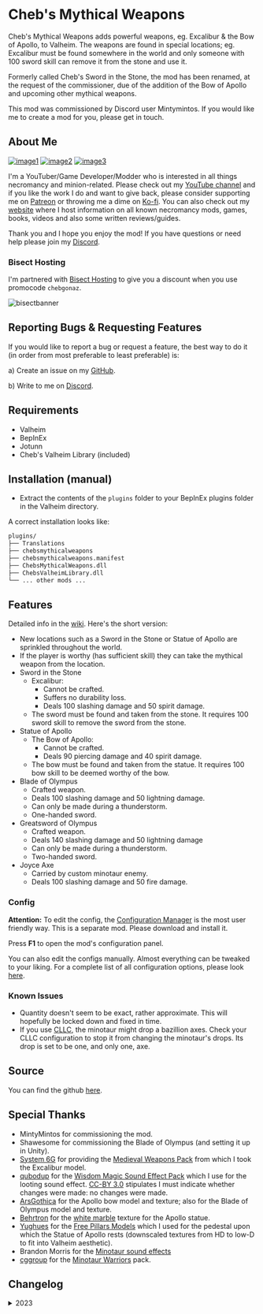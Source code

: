 # Cheb's Mythical Weapons

Cheb's Mythical Weapons adds powerful weapons, eg. Excalibur & the Bow of Apollo, to Valheim. The weapons are found in special locations; eg. Excalibur must be found somewhere in the world and only someone with 100 sword skill can remove it from the stone and use it.

Formerly called Cheb's Sword in the Stone, the mod has been renamed, at the request of the commissioner, due of the addition of the Bow of Apollo and upcoming other mythical weapons.

This mod was commissioned by Discord user Mintymintos. If you would like me to create a mod for you, please get in touch.

## About Me

[![image1](https://imgur.com/Fahi6sP.png)](https://chebgonaz.pythonanywhere.com)
[![image2](https://imgur.com/X18OyQs.png)](https://ko-fi.com/chebgonaz)
[![image3](https://imgur.com/4e64jQ8.png)](https://www.patreon.com/chebgonaz?fan_landing=true)

I'm a YouTuber/Game Developer/Modder who is interested in all things necromancy and minion-related. Please check out my [YouTube channel](https://www.youtube.com/channel/UCPlZ1XnekiJxKymXbXyvkCg) and if you like the work I do and want to give back, please consider supporting me on [Patreon](https://www.patreon.com/chebgonaz?fan_landing=true) or throwing me a dime on [Ko-fi](https://ko-fi.com/chebgonaz). You can also check out my [website](https://chebgonaz.pythonanywhere.com) where I host information on all known necromancy mods, games, books, videos and also some written reviews/guides.

Thank you and I hope you enjoy the mod! If you have questions or need help please join my [Discord](https://discord.com/invite/EB96ASQ).

### Bisect Hosting

I'm partnered with [Bisect Hosting](https://bisecthosting.com/chebgonaz) to give you a discount when you use promocode `chebgonaz`.

![bisectbanner](https://www.bisecthosting.com/partners/custom-banners/b2629ae1-293a-4094-9d2d-002d14529a82.webp)

## Reporting Bugs & Requesting Features

If you would like to report a bug or request a feature, the best way to do it (in order from most preferable to least preferable) is:

a) Create an issue on my [GitHub](hhttps://github.com/jpw1991/chebs-mythical-weapons).

b) Write to me on [Discord](https://discord.com/invite/EB96ASQ).

## Requirements

- Valheim
- BepInEx
- Jotunn
- Cheb's Valheim Library (included)

## Installation (manual)

- Extract the contents of the `plugins` folder to your BepInEx plugins folder in the Valheim directory.

A correct installation looks like:

```sh
plugins/
├── Translations
├── chebsmythicalweapons
├── chebsmythicalweapons.manifest
├── ChebsMythicalWeapons.dll
├── ChebsValheimLibrary.dll
└── ... other mods ...
```

## Features

Detailed info in the [wiki](https://github.com/jpw1991/chebs-mythical-weapons/wiki). Here's the short version:

- New locations such as a Sword in the Stone or Statue of Apollo are sprinkled throughout the world.
- If the player is worthy (has sufficient skill) they can take the mythical weapon from the location.
- Sword in the Stone
	- Excalibur:
		- Cannot be crafted.
		- Suffers no durability loss.
		- Deals 100 slashing damage and 50 spirit damage.
	- The sword must be found and taken from the stone. It requires 100 sword skill to remove the sword from the stone.
- Statue of Apollo
	- The Bow of Apollo:
		- Cannot be crafted.
		- Deals 90 piercing damage and 40 spirit damage.
	- The bow must be found and taken from the statue. It requires 100 bow skill to be deemed worthy of the bow.
- Blade of Olympus
	+ Crafted weapon.
	+ Deals 100 slashing damage and 50 lightning damage.
	+ Can only be made during a thunderstorm.
	+ One-handed sword.
- Greatsword of Olympus
	+ Crafted weapon.
	+ Deals 140 slashing damage and 50 lightning damage
	+ Can only be made during a thunderstorm.
	+ Two-handed sword.
- Joyce Axe
	+ Carried by custom minotaur enemy.
	+ Deals 100 slashing damage and 50 fire damage.

### Config

**Attention:** To edit the config, the [Configuration Manager](https://github.com/BepInEx/BepInEx.ConfigurationManager/releases) is the most user friendly way. This is a separate mod. Please download and install it.

Press **F1** to open the mod's configuration panel.

You can also edit the configs manually. Almost everything can be tweaked to your liking. For a complete list of all configuration options, please look [here](https://github.com/jpw1991/chebs-mythical-weapons/wiki/Configs).

### Known Issues

- Quantity doesn't seem to be exact, rather approximate. This will hopefully be locked down and fixed in time.
- If you use [CLLC](https://valheim.thunderstore.io/package/Smoothbrain/CreatureLevelAndLootControl/), the minotaur might drop a bazillion axes. Check your CLLC configuration to stop it from changing the minotaur's drops. Its drop is set to be one, and only one, axe.

## Source

You can find the github [here](https://github.com/jpw1991/chebs-mythical-weapons).

## Special Thanks

- MintyMintos for commissioning the mod.
- Shawesome for commissioning the Blade of Olympus (and setting it up in Unity).
- [System 6G](https://opengameart.org/users/system-g6) for providing the [Medieval Weapons Pack](https://opengameart.org/content/medieval-weapon-pack) from which I took the Excalibur model.
- [qubodup](https://opengameart.org/users/qubodup) for the [Wisdom Magic Sound Effect Pack](https://opengameart.org/content/wisdom-magic) which I use for the looting sound effect. [CC-BY 3.0](https://creativecommons.org/licenses/by/3.0/) stipulates I must indicate whether changes were made: no changes were made.
- [ArsGothica](https://www.artstation.com/arsgothica) for the Apollo bow model and texture; also for the Blade of Olympus model and texture.
- [Behrtron](https://opengameart.org/users/behrtron) for the [white marble](https://opengameart.org/content/4k-seamless-white-marble-stone-textures-public-domain) texture for the Apollo statue.
- [Yughues](https://opengameart.org/users/yughues) for the [Free Pillars Models](https://opengameart.org/content/free-pillars-models) which I used for the pedestal upon which the Statue of Apollo rests (downscaled textures from HD to low-D to fit into Valheim aesthetic).
- Brandon Morris for the [Minotaur sound effects](https://opengameart.org/content/osare-minotaur-sounds)
- [cggroup](https://assetstore.unity.com/publishers/24906) for the [Minotaur Warriors](https://assetstore.unity.com/packages/3d/characters/minotaur-warriors-80621) pack.

## Changelog

<details>
<summary>2023</summary>

 Date | Version | Notes 
--- | --- | ---
08/09/2023 | 4.2.4 | expose Joyce axe's chop damage values to config
06/09/2023 | 4.2.3 | expose Joyce axe's tool tier to config
03/09/2023 | 4.2.2 | expose additional bow of apollo velocity values to config
31/08/2023 | 4.2.1 | update CVL & readme
23/08/2023 | 4.2.0 | update for new valheim patch
21/07/2023 | 4.1.0 | add two special attacks to minotaur; fix blade of olympus to be properly one handed
19/07/2023 | 4.0.0 | Make Blade of Olympus a one handed weapon; add Greatsword of Olympus as 2h weapon with appropriate stats; make dynamic Minotaur icon on minimap; streamline configs
19/07/2023 | 3.0.2 | expose gravity adjustment of Bow of Apollo projectiles to config
16/07/2023 | 3.0.1 | Fix bug of Joyce being craftable; update readme
16/07/2023 | 3.0.0 | Add Minotaur and Joyce axe
13/07/2023 | 2.1.0 | Add Blade of Olympus
06/07/2023 | 2.0.1 | Permit optional removal of projectile gravity from projectiles fired with the Bow of Apollo
05/07/2023 | 2.0.0 | Rename to Cheb's Mythical Weapons; Add bow & statue of Apollo; Add Sun Arrows
30/06/2023 | 1.1.1 | Implement the differing material requirements per level of upgrade as requested
25/06/2023 | 1.1.0 | Expose most sword stats to config
25/06/2023 | 1.0.1 | Permit upgrading of Excalibur
24/06/2023 | 1.0.0 | Release

</details>

